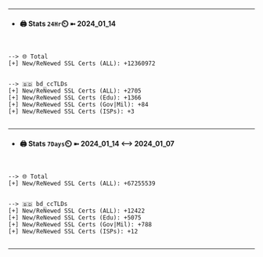 

---
- #### 🖨️ **Stats** `24Hr`⏲️ ➼ 2024_01_14
```console


--> 🌐 Total
[+] New/ReNewed SSL Certs (ALL): +12360972


--> 🇧🇩 bd_ccTLDs
[+] New/ReNewed SSL Certs (ALL): +2705
[+] New/ReNewed SSL Certs (Edu): +1366
[+] New/ReNewed SSL Certs (Gov|Mil): +84
[+] New/ReNewed SSL Certs (ISPs): +3


```

---
- #### 🖨️ **Stats** `7Days`⏲️ ➼ 2024_01_14 <--> 2024_01_07
```console


--> 🌐 Total
[+] New/ReNewed SSL Certs (ALL): +67255539


--> 🇧🇩 bd_ccTLDs
[+] New/ReNewed SSL Certs (ALL): +12422
[+] New/ReNewed SSL Certs (Edu): +5075
[+] New/ReNewed SSL Certs (Gov|Mil): +788
[+] New/ReNewed SSL Certs (ISPs): +12


```

---

